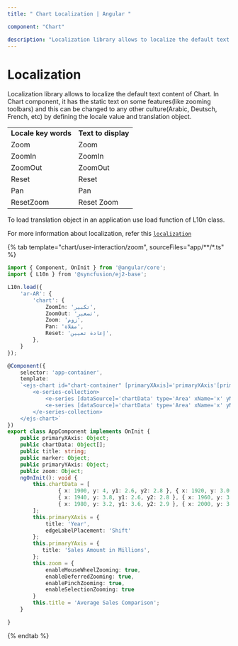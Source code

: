 ```yaml
---
title: " Chart Localization | Angular "

component: "Chart"

description: "Localization library allows to localize the default text content of Chart."
---
```


# Localization

Localization library allows to localize the default text content of Chart. In Chart component,
it has the static text on some features(like zooming toolbars)
and this can be changed to any other culture(Arabic, Deutsch, French, etc) by defining the locale value and translation object.

<!-- markdownlint-disable MD033 -->

<table>
<tr>
<td><b>Locale key words</b></td>
<td><b>Text to display</b></td>
</tr>
<tr>
<td>Zoom</td>
<td>Zoom</td>
</tr>
<tr>
<td>ZoomIn</td>
<td>ZoomIn</td>
</tr>
<tr>
<td>ZoomOut</td>
<td>ZoomOut</td>
</tr>
<tr>
<td>Reset</td>
<td>Reset</td>
</tr>
<tr>
<td>Pan</td>
<td>Pan</td>
</tr>
<tr>
<td>ResetZoom</td>
<td>Reset Zoom</td>
</tr>
</table>

To load translation object in an application use load function of L10n class.

For more information about localization, refer this
[`localization`](http://ej2.syncfusion.com/angular/documentation/base/localization.html)

{% tab template="chart/user-interaction/zoom", sourceFiles="app/**/*.ts" %}

```typescript
import { Component, OnInit } from '@angular/core';
import { L10n } from '@syncfusion/ej2-base';

L10n.load({
    'ar-AR': {
        'chart': {
            ZoomIn: 'تكبير',
            ZoomOut: 'تصغير',
            Zoom: 'زوم',
            Pan: 'مقلاة',
            Reset: 'إعادة تعيين',
        },
    }
});

@Component({
    selector: 'app-container',
    template:
    `<ejs-chart id="chart-container" [primaryXAxis]='primaryXAxis'[primaryYAxis]='primaryYAxis' [title]='title' locale='ar-AR' [zoomSettings]='zoom'>
        <e-series-collection>
            <e-series [dataSource]='chartData' type='Area' xName='x' yName='y' name='Product X' ></e-series>
            <e-series [dataSource]='chartData' type='Area' xName='x' yName='y1' name='Product Y'></e-series>
        </e-series-collection>
    </ejs-chart>`
})
export class AppComponent implements OnInit {
    public primaryXAxis: Object;
    public chartData: Object[];
    public title: string;
    public marker: Object;
    public primaryYAxis: Object;
    public zoom: Object;
    ngOnInit(): void {
        this.chartData = [
                { x: 1900, y: 4, y1: 2.6, y2: 2.8 }, { x: 1920, y: 3.0, y1: 2.8, y2: 2.5 },
                { x: 1940, y: 3.8, y1: 2.6, y2: 2.8 }, { x: 1960, y: 3.4, y1: 3, y2: 3.2 },
                { x: 1980, y: 3.2, y1: 3.6, y2: 2.9 }, { x: 2000, y: 3.9, y1: 3, y2: 2 }
        ];
        this.primaryXAxis = {
            title: 'Year',
            edgeLabelPlacement: 'Shift'
        };
        this.primaryYAxis = {
           title: 'Sales Amount in Millions',
        };
        this.zoom = {
            enableMouseWheelZooming: true,
            enableDeferredZooming: true,
            enablePinchZooming: true,
            enableSelectionZooming: true
        }
        this.title = 'Average Sales Comparison';
    }

}
```

{% endtab %}